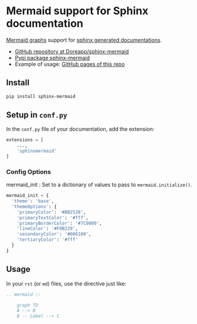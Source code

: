 # Mermaid support for Sphinx documentation

[Mermaid graphs](https://mermaid-js.github.io/mermaid/#/) support for [sphinx generated documentations](https://www.sphinx-doc.org/en/master/).

- [GitHub repository at Doreapp/sphinx-mermaid](https://github.com/Doreapp/sphinx-mermaid/)
- [Pypi package sphinx-mermaid](https://pypi.org/project/sphinx-mermaid/)
- Example of usage: [GitHub pages of this repo](https://doreapp.github.io/sphinx-mermaid/)

## Install

```bash
pip install sphinx-mermaid
```

## Setup in `conf.py`

In the `conf.py` file of your documentation, add the extension:

```python
extensions = [
    ...,
    'sphinxmermaid'
]
```

### Config Options

mermaid_init
: Set to a dictionary of values to pass to `mermaid.initialize()`.

```python
mermaid_init = {
  'theme': 'base',
  'themeOptions': {
    'primaryColor': '#BB2528',
    'primaryTextColor': '#fff',
    'primaryBorderColor': '#7C0000',
    'lineColor': '#F8B229',
    'secondaryColor': '#006100',
    'tertiaryColor': '#fff'
  }
}
```

## Usage

In your `rst` (or `md`) files, use the directive just like:

```rst
.. mermaid ::

    graph TD
    A --> B
    B -- Label --> C
```
